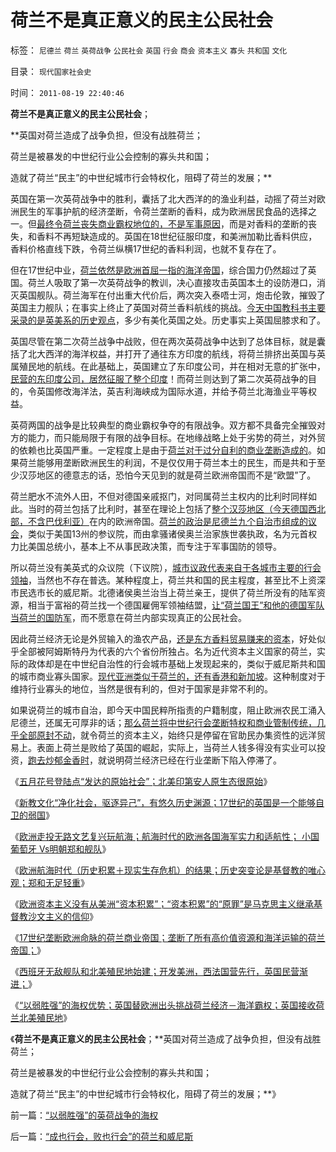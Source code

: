 # 荷兰不是真正意义的民主公民社会

标签： `尼德兰` `荷兰` `英荷战争` `公民社会` `英国` `行会` `商会` `资本主义` `寡头` `共和国` `文化` 

目录： `现代国家社会史`

时间： `2011-08-19 22:40:46`

**荷兰不是真正意义的民主公民社会**；

**英国对荷兰造成了战争负担，但没有战胜荷兰；

荷兰是被暴发的中世纪行业公会控制的寡头共和国；

造就了荷兰“民主”的中世纪城市行会特权化，阻碍了荷兰的发展；**

英国在第一次英荷战争中的胜利，囊括了北大西洋的的渔业利益，动摇了荷兰对欧洲民生的军事护航的经济垄断，令荷兰垄断的香料，成为欧洲居民食品的选择之一。但[最终令荷兰丧失商业霸权地位的，不是军事原因](../../../2010/4/6/文明之初军事不是主旋律；英雄历史地位是“无足轻重“.md)，而是对香料的垄断的丧失，和香料不再短缺造成的。英国在18世纪征服印度，和美洲加勒比香料供应，香料价格直线下跌，令荷兰纵横17世纪的香料利润，也就不复存在了。

但在17世纪中业，[荷兰依然是欧洲首屈一指的海洋帝国](../../../2011/3/15/一帆风顺的荷兰资本主义进程.md)，综合国力仍然超过了英国。荷兰人吸取了第一次英荷战争的教训，决心直接攻击英国本土的设防港口，消灭英国舰队。荷兰海军在付出重大代价后，两次突入泰唔士河，炮击伦敦，摧毁了英国主力舰队；在事实上终止了英国对荷兰香料航线的挑战。[今天中国教科书主要采录的是英美系的历史观点](../../../2010/6/2/历史教科书是有标准答案的“历史故事”.md)，多少有美化英国之处。历史事实上英国屈膝求和了。

英国尽管在第二次荷兰战争中战败，但在两次英荷战争中达到了总体目标，就是囊括了北大西洋的海洋权益，并打开了通往东方印度的航线，将荷兰排挤出英国与英属殖民地的航线。在此基础上，英国建立了东印度公司，并在相对无意的扩张中，[民营的东印度公司，居然征服了整个印度](../../../2008/12/18/英国征服印度是法治商业经济行为的成功.md)！而荷兰则达到了第二次英荷战争的目的，令英国修改海洋法，英吉利海峡成为国际水道，并给予荷兰北海渔业平等权益。

英荷两国的战争是比较典型的商业霸权争夺的有限战争。双方都不具备完全摧毁对方的能力，而只能局限于有限的战争目标。在地缘战略上处于劣势的荷兰，对外贸的依赖也比英国严重。一定程度上是由于[荷兰对于过分自利的商业垄断造成的](../../../2010/1/24/走出社会主义观念误区靠“垄断”.md)。如果荷兰能够用垄断欧洲民生的利润，不是仅仅用于荷兰本土的民生，而是共和于至少汉莎地区的德意志的话，恐怕今天见到的就是荷兰欧洲帝国而不是“欧盟”了。

荷兰肥水不流外人田，不但对德国亲戚抠门，对同属荷兰主权内的比利时同样如此。当时的荷兰包括了比利时，甚至在理论上包括了[整个汉莎地区（今天德国西北部，不含巴伐利亚）](../../../2010/3/18/旧德国是爱国分子追求的理想帝国.md)在内的欧洲帝国。[荷兰的政治是尼德兰九个自治市组成的议会](../../../2009/3/6/自由结社，社区自治和迁移自由.md)，类似于美国13州的参议院，而由拿骚诸侯奥兰治家族世袭执政，名为元首权力比美国总统小，基本上不从事民政决策，而专注于军事国防的领导。

所以荷兰没有美英式的众议院（下议院），[城市议政代表来自于各城市主要的行会领袖](../../../2011/3/7/《大宪章》是国王对教皇的革命.md)，当然也不存在普选。某种程度上，荷兰共和国的民主程度，甚至比不上资深市民选市长的威尼斯。北德诸侯奥兰治当上荷兰亲王，提供了荷兰所没有的陆军资源，相当于富裕的荷兰找一个德国雇佣军领袖结盟，[让“荷兰国王”和他的德国军队当荷兰的国防军](../../../2010/4/27/一个社会依靠外籍雇佣兵是值得关注的现象.md)，而不愿意在荷兰内部实现真正的公民社会。

因此荷兰经济无论是外贸输入的渔农产品，[还是东方香料贸易赚来的资本](../../../2010/10/29/资本积累和资本主义互相排斥；不缺信仰的坏人.md)，好处似乎全部被阿姆斯特丹为代表的六个省份所独占。名为近代资本主义国家的荷兰，实际的政体却是在中世纪自治性的行会城市基础上发现起来的，类似于威尼斯共和国的城市商业寡头国家。[现代亚洲类似于荷兰的，还有香港和新加坡](../../../2011/1/29/“中央帝国太大了”太难管理了.md)。这种制度对于维持行业寡头的地位，当然是很有利的，但对于国家是非常不利的。

如果说荷兰的城市自治，即今天中国民粹所指责的户籍制度，阻止欧洲农民工涌入尼德兰，还属无可厚非的话；[那么荷兰将中世纪行会垄断特权和商业管制传统，几乎全部原封不动](../../../2011/5/31/工团主义：资本家“逐权不成”方“逐利”.md)，就令荷兰的资本主义，始终只是停留在官助民办集资性的远洋贸易上。表面上荷兰是败给了英国的崛起，实际上，当荷兰人钱多得没有实业可以投资，[跑去炒郁金香时](../../../2009/11/25/炒股创造价值；交换创造价值；.md)，就说明荷兰经济已经在行业垄断下陷入停滞了。

《[五月花号登陆点“发达的原始社会”；北美印第安人原生态很原始](../../../2011/8/16/五月花号登陆点的印第安社会很原始.md)》

《[新教文化“净化社会，驱逐异己”，有悠久历史渊源；17世纪的英国是一个能够自卫的弱国](../../../2011/8/16/新教“净化社会，驱逐异己”有悠久传统.md)》

《[欧洲走投无路文艺复兴玩航海；航海时代的欧洲各国海军实力和适航性； 小国葡萄牙 Vs明朝郑和舰队](../../../2011/8/17/走投无路才文艺复兴的航海时代的欧洲海军.md)》

《[欧洲航海时代（历史积累＋现实生存危机）的结果；历史突变论是基督教的唯心观；郑和无足轻重](../../../2011/8/11/只有私有制不是奴隶制.md)》

《[欧洲资本主义没有从美洲“资本积累”；“资本积累”的“原罪”是马克思主义继承基督教沙文主义的信仰](../../../2011/8/18/欧洲资本主义没有从美洲“资本积累”.md)》

《[17世纪垄断欧洲命脉的荷兰商业帝国；垄断了所有高价值资源和海洋运输的荷兰帝国；](../../../2011/8/18/垄断欧洲命脉的荷兰商业帝国.md)》

《[西班牙无敌舰队和北美殖民地始建；开发美洲，西法国营先行，英国民营渐进；](../../../2011/8/18/无敌舰队和小英王国的殖民地.md)》

《[“以弱胜强”的海权优势；英国替欧洲出头挑战荷兰经济－海洋霸权；英国接收荷兰北美殖民地](../../../2011/8/19/“以弱胜强”的英荷战争的海权.md)》

《**荷兰不是真正意义的民主公民社会**；**英国对荷兰造成了战争负担，但没有战胜荷兰；

荷兰是被暴发的中世纪行业公会控制的寡头共和国；

造就了荷兰“民主”的中世纪城市行会特权化，阻碍了荷兰的发展；**》



前一篇：[“以弱胜强”的英荷战争的海权](../../../2011/8/19/“以弱胜强”的英荷战争的海权.md)

后一篇：[“成也行会，败也行会”的荷兰和威尼斯](../../../2011/8/19/“成也行会，败也行会”的荷兰和威尼斯.md)